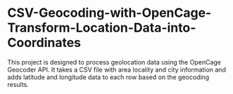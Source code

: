 # CSV-Geocoding-with-OpenCage-Transform-Location-Data-into-Coordinates
This project is designed to process geolocation data using the OpenCage Geocoder API. It takes a CSV file with area locality and city information and adds latitude and longitude data to each row based on the geocoding results.
